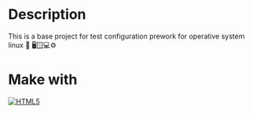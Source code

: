 # Description
This is a base project for test configuration prework for operative system linux 🐧 🖥️🪟💻⚙️

# Make with

[![HTML5](https://img.shields.io/badge/HTML5-e56034?style=for-the-badge&logo=html5&logoColor=white&labelColor=000000)]()